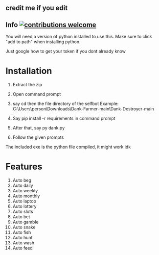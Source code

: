 

## credit me if you edit


## Info [![contributions welcome](https://img.shields.io/badge/contributions-welcome-brightgreen.svg?style=flat)](https://github.com/yaukari/Dank-Destroyer/issues)
You will need a version of python installed to use this.
Make sure to click "add to path" when installing python.

Just google how to get your token if you dont already know

# Installation
1. Extract the zip

2. Open command prompt

3. say cd then the file directory of the selfbot
Example: C:\Users\person\Downloads\Dank-Farmer-main\Dank-Destroyer-main

4. Say pip install -r requirements in command prompt

5. After that, say py dank.py

6. Follow the given prompts

The included exe is the python file compiled, it might work idk
# Features

1. Auto beg
2. Auto daily
3. Auto weekly
4. Auto monthly
5. Auto laptop
6. Auto lottery
7. Auto slots
8. Auto bet
9. Auto gamble
10. Auto snake
11. Auto fish
12. Auto hunt
13. Auto wash
14. Auto feed
